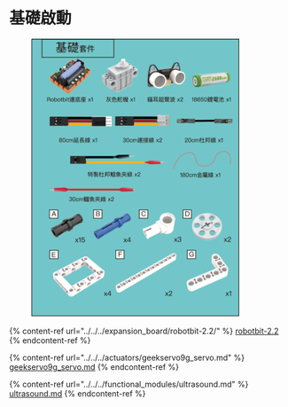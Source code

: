 # 基礎啟動

<figure><img src="../../../.gitbook/assets/baisc.png" alt="" width="375"><figcaption></figcaption></figure>

{% content-ref url="../../../expansion_board/robotbit-2.2/" %}
[robotbit-2.2](../../../expansion\_board/robotbit-2.2/)
{% endcontent-ref %}

{% content-ref url="../../../actuators/geekservo9g_servo.md" %}
[geekservo9g\_servo.md](../../../actuators/geekservo9g\_servo.md)
{% endcontent-ref %}

{% content-ref url="../../../functional_modules/ultrasound.md" %}
[ultrasound.md](../../../functional\_modules/ultrasound.md)
{% endcontent-ref %}

